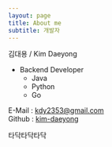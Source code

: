```yaml
---
layout: page
title: About me
subtitle: 개발자
---
```


김대용 / Kim Daeyong  

* Backend Developer
    * Java
    * Python
    * Go

E-Mail : <kdy2353@gmail.com>  
Github : [kim-daeyong](https://github.com/kim-daeyong)
  
타닥타닥타닥  

<!-- ![img](https://user-images.githubusercontent.com/45562285/126071086-21d3f9c6-22bf-4147-848e-a6515f17014e.jpg) -->




